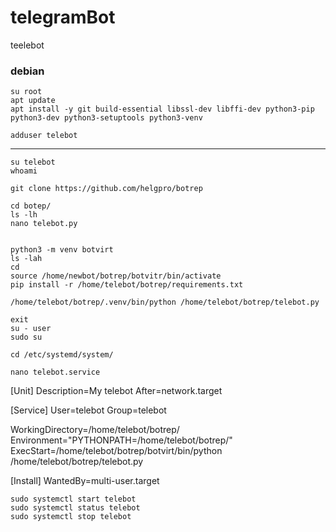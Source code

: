 # telegramBot
teelebot
### debian

    su root 
    apt update
    apt install -y git build-essential libssl-dev libffi-dev python3-pip python3-dev python3-setuptools python3-venv 
 
    adduser telebot
*************

    su telebot
    whoami
 
    git clone https://github.com/helgpro/botrep
 
    cd botep/
    ls -lh
    nano telebot.py 
 
 
    python3 -m venv botvirt
    ls -lah
    cd
    source /home/newbot/botrep/botvitr/bin/activate
    pip install -r /home/telebot/botrep/requirements.txt

    /home/telebot/botrep/.venv/bin/python /home/telebot/botrep/telebot.py

    exit
    su - user
    sudo su

    cd /etc/systemd/system/

    nano telebot.service
 
[Unit]
Description=My telebot
After=network.target
 
[Service]
User=telebot
Group=telebot
 
WorkingDirectory=/home/telebot/botrep/
Environment="PYTHONPATH=/home/telebot/botrep/"
ExecStart=/home/telebot/botrep/botvirt/bin/python /home/telebot/botrep/telebot.py
 
[Install]
WantedBy=multi-user.target
 
    sudo systemctl start telebot
    sudo systemctl status telebot
    sudo systemctl stop telebot
